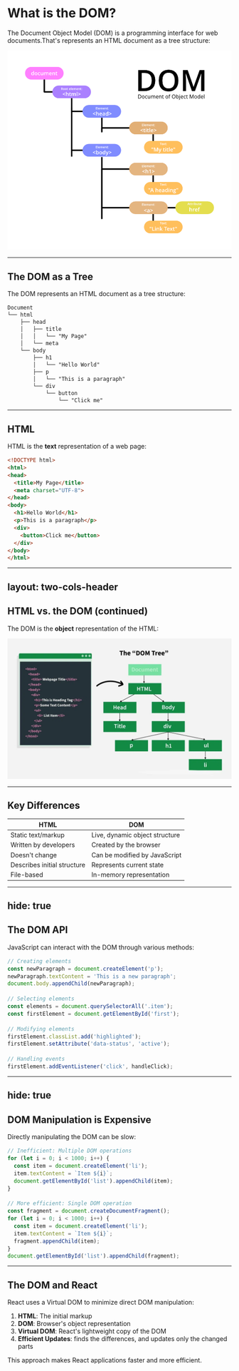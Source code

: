 # What is the DOM?

The Document Object Model (DOM) is a programming interface for web documents.That's represents an HTML document as a tree structure:

<img src="/assets/dom.png" class="mt-5 w-[50%] mx-auto" />
<!--
browser จะแปลง webpage หรือ web document ของเราเป็น โครงสร้างของเอกสาร เพื่อให้เราจัดการหรือเปลี่ยนแปลงได้ด้วย ภาษา Js
-->

---

## The DOM as a Tree

The DOM represents an HTML document as a tree structure:

```
Document
└── html
    ├── head
    │   ├── title
    │   │   └── "My Page"
    │   └── meta
    └── body
        ├── h1
        │   └── "Hello World"
        ├── p
        │   └── "This is a paragraph"
        └── div
            └── button
                └── "Click me"
```

---

## HTML

HTML is the **text** representation of a web page:

```html
<!DOCTYPE html>
<html>
<head>
  <title>My Page</title>
  <meta charset="UTF-8">
</head>
<body>
  <h1>Hello World</h1>
  <p>This is a paragraph</p>
  <div>
    <button>Click me</button>
  </div>
</body>
</html>
```

---
layout: two-cols-header
---

## HTML vs. the DOM (continued)

The DOM is the **object** representation of the HTML:

<img src="/assets/dom-tree.webp" class="mt-5 w-3/2 h-100 mx-auto" />

---

## Key Differences

| HTML | DOM |
|------|-----|
| Static text/markup | Live, dynamic object structure |
| Written by developers | Created by the browser |
| Doesn't change | Can be modified by JavaScript |
| Describes initial structure | Represents current state |
| File-based | In-memory representation |

---
hide: true
---

## The DOM API

JavaScript can interact with the DOM through various methods:

```javascript
// Creating elements
const newParagraph = document.createElement('p');
newParagraph.textContent = 'This is a new paragraph';
document.body.appendChild(newParagraph);

// Selecting elements
const elements = document.querySelectorAll('.item');
const firstElement = document.getElementById('first');

// Modifying elements
firstElement.classList.add('highlighted');
firstElement.setAttribute('data-status', 'active');

// Handling events
firstElement.addEventListener('click', handleClick);
```
<!-- may remove -->
---
hide: true
---

## DOM Manipulation is Expensive

Directly manipulating the DOM can be slow:

```javascript
// Inefficient: Multiple DOM operations
for (let i = 0; i < 1000; i++) {
  const item = document.createElement('li');
  item.textContent = `Item ${i}`;
  document.getElementById('list').appendChild(item);
}

// More efficient: Single DOM operation
const fragment = document.createDocumentFragment();
for (let i = 0; i < 1000; i++) {
  const item = document.createElement('li');
  item.textContent = `Item ${i}`;
  fragment.appendChild(item);
}
document.getElementById('list').appendChild(fragment);
```
<!-- may remove -->
---

## The DOM and React

React uses a Virtual DOM to minimize direct DOM manipulation:

1. **HTML**: The initial markup
2. **DOM**: Browser's object representation
3. **Virtual DOM**: React's lightweight copy of the DOM
4. **Efficient Updates**: finds the differences, and updates only the changed parts

This approach makes React applications faster and more efficient.

<!--
React ใช้ Virtual DOM เพื่อลดการจัดการ DOM โดยตรง:
-->
